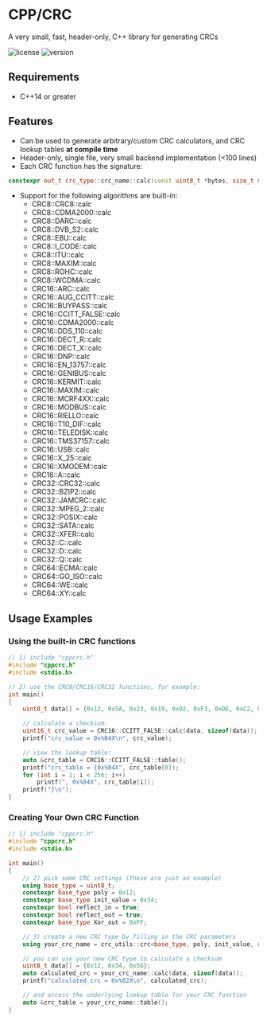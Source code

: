 # CPP/CRC

A very small, fast, header-only, C++ library for generating CRCs

![license](https://img.shields.io/badge/license-MIT-informational) ![version](https://img.shields.io/badge/version-1.0-blue)

## Requirements

* C++14 or greater

## Features

* Can be used to generate arbitrary/custom CRC calculators, and CRC lookup tables **at compile time**
* Header-only, single file, very small backend implementation (<100 lines)
* Each CRC function has the signature:

```cpp
constexpr out_t crc_type::crc_name::calc(const uint8_t *bytes, size_t size, out_t crc = initial_value)
```

* Support for the following algorithms are built-in:
  * CRC8::CRC8::calc
  * CRC8::CDMA2000::calc
  * CRC8::DARC::calc
  * CRC8::DVB_S2::calc
  * CRC8::EBU::calc
  * CRC8::I_CODE::calc
  * CRC8::ITU::calc
  * CRC8::MAXIM::calc
  * CRC8::ROHC::calc
  * CRC8::WCDMA::calc
  * CRC16::ARC::calc
  * CRC16::AUG_CCITT::calc
  * CRC16::BUYPASS::calc
  * CRC16::CCITT_FALSE::calc
  * CRC16::CDMA2000::calc
  * CRC16::DDS_110::calc
  * CRC16::DECT_R::calc
  * CRC16::DECT_X::calc
  * CRC16::DNP::calc
  * CRC16::EN_13757::calc
  * CRC16::GENIBUS::calc
  * CRC16::KERMIT::calc
  * CRC16::MAXIM::calc
  * CRC16::MCRF4XX::calc
  * CRC16::MODBUS::calc
  * CRC16::RIELLO::calc
  * CRC16::T10_DIF::calc
  * CRC16::TELEDISK::calc
  * CRC16::TMS37157::calc
  * CRC16::USB::calc
  * CRC16::X_25::calc
  * CRC16::XMODEM::calc
  * CRC16::A::calc
  * CRC32::CRC32::calc
  * CRC32::BZIP2::calc
  * CRC32::JAMCRC::calc
  * CRC32::MPEG_2::calc
  * CRC32::POSIX::calc
  * CRC32::SATA::calc
  * CRC32::XFER::calc
  * CRC32::C::calc
  * CRC32::D::calc
  * CRC32::Q::calc
  * CRC64::ECMA::calc
  * CRC64::GO_ISO::calc
  * CRC64::WE::calc
  * CRC64::XY::calc

## Usage Examples

### Using the built-in CRC functions

```cpp
// 1) include "cppcrc.h"
#include "cppcrc.h"
#include <stdio.h>

// 2) use the CRC8/CRC16/CRC32 functions, for example:
int main()
{
    uint8_t data[] = {0x12, 0x5A, 0x23, 0x19, 0x92, 0xF3, 0xDE, 0xC2, 0x5A, 0x1F, 0x91, 0xA3};

    // calculate a checksum:
    uint16_t crc_value = CRC16::CCITT_FALSE::calc(data, sizeof(data));
    printf("crc_value = 0x%04X\n", crc_value);

    // view the lookup table:
    auto &crc_table = CRC16::CCITT_FALSE::table();
    printf("crc_table = {0x%04X", crc_table[0]);
    for (int i = 1; i < 256; i++)
        printf(", 0x%04X", crc_table[i]);
    printf("}\n");
}
```

### Creating Your Own CRC Function

```cpp
// 1) include "cppcrc.h"
#include "cppcrc.h"
#include <stdio.h>

int main()
{
    // 2) pick some CRC settings (these are just an example)
    using base_type = uint8_t;
    constexpr base_type poly = 0x12;
    constexpr base_type init_value = 0x34;
    constexpr bool reflect_in = true;
    constexpr bool reflect_out = true;
    constexpr base_type Xor_out = 0xFF;

    // 3) create a new CRC type by filling in the CRC parameters
    using your_crc_name = crc_utils::crc<base_type, poly, init_value, reflect_in, reflect_out, Xor_out>;

    // you can use your new CRC type to calculate a checksum
    uint8_t data[] = {0x12, 0x34, 0x56};
    auto calculated_crc = your_crc_name::calc(data, sizeof(data));
    printf("calculated_crc = 0x%02X\n", calculated_crc);

    // and access the underlying lookup table for your CRC function
    auto &crc_table = your_crc_name::table();
}
```
